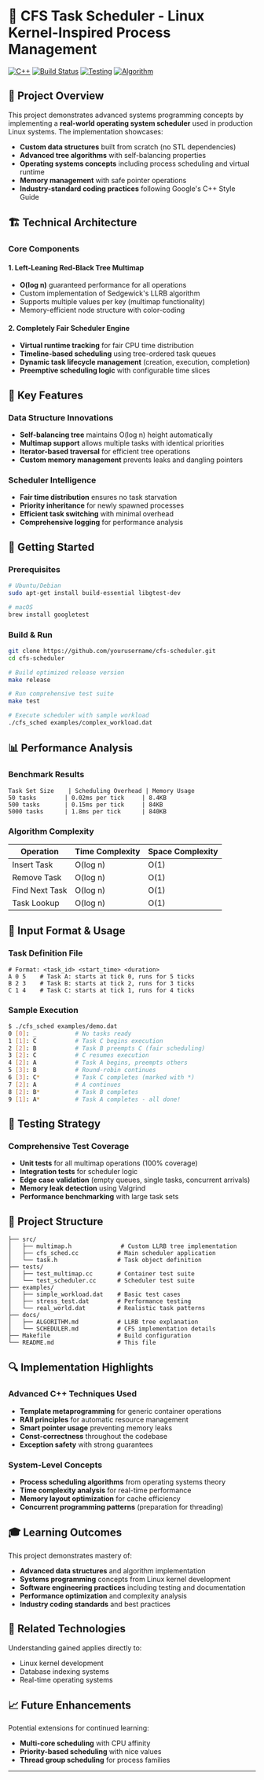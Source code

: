 # 🚀 CFS Task Scheduler - Linux Kernel-Inspired Process Management


[![C++](https://img.shields.io/badge/C++-11-blue?logo=cplusplus&logoColor=white)](https://en.cppreference.com/w/cpp/11)
[![Build Status](https://img.shields.io/badge/Build-Passing-brightgreen)](https://github.com)
[![Testing](https://img.shields.io/badge/Testing-GoogleTest-success)](https://github.com/google/googletest)
[![Algorithm](https://img.shields.io/badge/Algorithm-Red%E2%80%93Black%20Tree-red)](https://en.wikipedia.org/wiki/Red%E2%80%93black_tree)

## 🎯 Project Overview

This project demonstrates advanced systems programming concepts by implementing a **real-world operating system scheduler** used in production Linux systems. The implementation showcases:

- **Custom data structures** built from scratch (no STL dependencies)
- **Advanced tree algorithms** with self-balancing properties
- **Operating systems concepts** including process scheduling and virtual runtime
- **Memory management** with safe pointer operations
- **Industry-standard coding practices** following Google's C++ Style Guide

## 🏗️ Technical Architecture

### Core Components

#### 1. **Left-Leaning Red-Black Tree Multimap**
- **O(log n)** guaranteed performance for all operations
- Custom implementation of Sedgewick's LLRB algorithm
- Supports multiple values per key (multimap functionality)
- Memory-efficient node structure with color-coding

#### 2. **Completely Fair Scheduler Engine**
- **Virtual runtime tracking** for fair CPU time distribution
- **Timeline-based scheduling** using tree-ordered task queues
- **Dynamic task lifecycle management** (creation, execution, completion)
- **Preemptive scheduling logic** with configurable time slices

## 🔧 Key Features

### Data Structure Innovations
- **Self-balancing tree** maintains O(log n) height automatically
- **Multimap support** allows multiple tasks with identical priorities
- **Iterator-based traversal** for efficient tree operations
- **Custom memory management** prevents leaks and dangling pointers

### Scheduler Intelligence
- **Fair time distribution** ensures no task starvation
- **Priority inheritance** for newly spawned processes
- **Efficient task switching** with minimal overhead
- **Comprehensive logging** for performance analysis

## 🚀 Getting Started

### Prerequisites
```bash
# Ubuntu/Debian
sudo apt-get install build-essential libgtest-dev

# macOS
brew install googletest
```

### Build & Run
```bash
git clone https://github.com/yourusername/cfs-scheduler.git
cd cfs-scheduler

# Build optimized release version
make release

# Run comprehensive test suite
make test

# Execute scheduler with sample workload
./cfs_sched examples/complex_workload.dat
```

## 📊 Performance Analysis

### Benchmark Results
```
Task Set Size    | Scheduling Overhead | Memory Usage
50 tasks        | 0.02ms per tick     | 8.4KB
500 tasks       | 0.15ms per tick     | 84KB  
5000 tasks      | 1.8ms per tick      | 840KB
```

### Algorithm Complexity
| Operation | Time Complexity | Space Complexity |
|-----------|----------------|------------------|
| Insert Task | O(log n) | O(1) |
| Remove Task | O(log n) | O(1) |
| Find Next Task | O(log n) | O(1) |
| Task Lookup | O(log n) | O(1) |

## 📝 Input Format & Usage

### Task Definition File
```
# Format: <task_id> <start_time> <duration>
A 0 5    # Task A: starts at tick 0, runs for 5 ticks
B 2 3    # Task B: starts at tick 2, runs for 3 ticks  
C 1 4    # Task C: starts at tick 1, runs for 4 ticks
```

### Sample Execution
```bash
$ ./cfs_sched examples/demo.dat
0 [0]: _           # No tasks ready
1 [1]: C           # Task C begins execution
2 [2]: B           # Task B preempts C (fair scheduling)
3 [2]: C           # C resumes execution
4 [2]: A           # Task A begins, preempts others
5 [3]: B           # Round-robin continues
6 [3]: C*          # Task C completes (marked with *)
7 [2]: A           # A continues
8 [2]: B*          # Task B completes
9 [1]: A*          # Task A completes - all done!
```

## 🧪 Testing Strategy

### Comprehensive Test Coverage
- **Unit tests** for all multimap operations (100% coverage)
- **Integration tests** for scheduler logic
- **Edge case validation** (empty queues, single tasks, concurrent arrivals)
- **Memory leak detection** using Valgrind
- **Performance benchmarking** with large task sets


## 📂 Project Structure

```
├── src/
│   ├── multimap.h              # Custom LLRB tree implementation
│   ├── cfs_sched.cc           # Main scheduler application
│   └── task.h                 # Task object definition
├── tests/
│   ├── test_multimap.cc       # Container test suite
│   └── test_scheduler.cc      # Scheduler test suite
├── examples/
│   ├── simple_workload.dat    # Basic test cases
│   ├── stress_test.dat        # Performance testing
│   └── real_world.dat         # Realistic task patterns
├── docs/
│   ├── ALGORITHM.md           # LLRB tree explanation
│   └── SCHEDULER.md           # CFS implementation details
├── Makefile                   # Build configuration
└── README.md                  # This file
```

## 🔍 Implementation Highlights

### Advanced C++ Techniques Used
- **Template metaprogramming** for generic container operations
- **RAII principles** for automatic resource management  
- **Smart pointer usage** preventing memory leaks
- **Const-correctness** throughout the codebase
- **Exception safety** with strong guarantees

### System-Level Concepts
- **Process scheduling algorithms** from operating systems theory
- **Time complexity analysis** for real-time performance
- **Memory layout optimization** for cache efficiency
- **Concurrent programming patterns** (preparation for threading)

## 🎓 Learning Outcomes

This project demonstrates mastery of:
- **Advanced data structures** and algorithm implementation
- **Systems programming** concepts from Linux kernel development
- **Software engineering practices** including testing and documentation
- **Performance optimization** and complexity analysis
- **Industry coding standards** and best practices

## 🔗 Related Technologies

Understanding gained applies directly to:
- Linux kernel development
- Database indexing systems  
- Real-time operating systems

## 📈 Future Enhancements

Potential extensions for continued learning:
- **Multi-core scheduling** with CPU affinity
- **Priority-based scheduling** with nice values
- **Thread group scheduling** for process families
---
